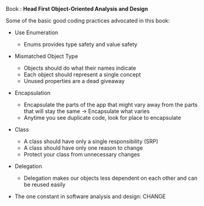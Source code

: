 Book : **Head First Object-Oriented Analysis and Design**

Some of the basic good coding practices advocated in this book:

* Use Enumeration
    * Enums provides type safety and value safety
    
* Mismatched Object Type
    * Objects should do what their names indicate
    * Each object should represent a single concept
    * Unused properties are a dead giveaway
    
* Encapsulation
    * Encapsulate the parts of the app that might vary away from the parts that will stay the same -> Encapsulate what varies
    * Anytime you see duplicate code, look for place to encapsulate
    
* Class
    * A class should have only a single responsibility (SRP)
    * A class should have only one reason to change
    * Protect your class from unnecessary changes
    
* Delegation
    * Delegation makes our objects less dependent on each other and can be reused easily

* The one constant in software analysis and design: CHANGE

